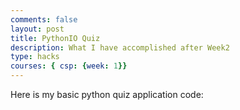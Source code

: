```yaml
---
comments: false
layout: post
title: PythonIO Quiz
description: What I have accomplished after Week2
type: hacks
courses: { csp: {week: 1}}
---
```


Here is my basic python quiz application code:

